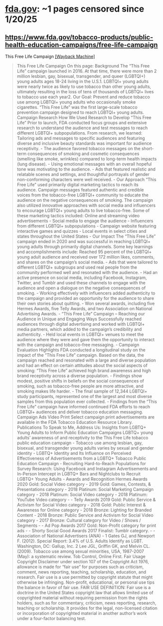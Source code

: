 



# [fda.gov](fda.gov): ~1 pages censored since 1/20/25

## https://www.fda.gov/tobacco-products/public-health-education-campaigns/free-life-campaign


This Free Life Campaign [[Wayback Machine]](https://web.archive.org/web/20240000000000*/https://www.fda.gov/tobacco-products/public-health-education-campaigns/free-life-campaign)

> This Free Life Campaign On this page: Background The “This Free Life” campaign launched in 2016. At that time, there were more than 2 million lesbian, gay, bisexual, transgender, and queer (LGBTQI+) young adults ages 18-24 living in the U.S.1. LGBTQI+ young adults were nearly twice as likely to use tobacco than other young adults, ultimately resulting in the loss of tens of thousands of LGBTQI+ lives to tobacco use each year2. Our Goal: Prevent and reduce tobacco use among LGBTQI+ young adults who occasionally smoke cigarettes. “This Free Life” was the first large-scale tobacco prevention campaign designed to reach LGBTQI+ young adults. Campaign Research How We Used Research to Develop “This Free Life” Prior to launch, FDA conducted focus groups and extensive research to understand the audience and test messages to reach different LGBTQI+ subpopulations. From research, we learned: Tailoring ads and messages to specific audiences and featuring diverse and inclusive beauty standards was important for audience receptivity. - The audience favored tobacco messages on the short-term consequences of smoking and cosmetic consequences (smelling like smoke, wrinkles) compared to long-term health impacts (lung disease). - Using emotional messages with an overall hopeful tone was motivating to the audience. - Ads that featured realistic and relatable scenes and settings, and thoughtful portrayals of gender non-conforming characters were well received. - Our Approach “This Free Life” used primarily digital marketing tactics to reach its audience. Campaign messages featured authentic and credible voices from the tobacco-free LGBTQI+ community to educate the audience on the negative consequences of smoking. The campaign also utilized innovative approaches with social media and influencers to encourage LGBTQI+ young adults to live tobacco-free. Some of these marketing tactics included: Online and streaming video advertisements - Social media to engage the audience - Influencers from different LGBTQI+ subpopulations - Campaign website featuring interactive games and quizzes - Local events in select cities and states throughout the United States - Our Impact The “This Free Life” campaign ended in 2020 and was successful in reaching LGBTQI+ young adults through primarily digital channels. Some key learnings and accomplishments include: Reached 95 percent of the LGBTQI+ young adult audience and received over 172 million likes, comments, and shares on the campaign’s social media. - Ads that were tailored to different LGBTQI+ subgroups and used real people from the community performed well and resonated with the audience. - Had an active presence on social media, including Facebook, Instagram, Twitter, and Tumblr and used these channels to engage with the audience and open a dialogue on the negative consequences of smoking. - Working effectively with influencers added authenticity to the campaign and provided an opportunity for the audience to share their own stories about quitting. - Won several awards, including five Hermes Awards, five Telly Awards, and two Association on National Advertising Awards. - “This Free Life” Campaign – Reaching our Audience in Unique and Engaging Ways Successfully reached audiences through digital advertising and worked with LGBTQI+ media partners, which added to the campaign’s credibility and authenticity. - Held local events in LGBTQI+ venues to meet the audience where they were and gave them the opportunity to interact with the campaign and tobacco-free messaging. - Campaign Evaluation Highlights FDA conducted a longitudinal study on the impact of the “This Free Life” campaign. Based on the data, the campaign reached and resonated with a large and diverse population and had an effect on certain attitudes about the social aspects of smoking: “This Free Life” achieved high brand awareness and high brand receptivity across a diverse population. - Findings show modest, positive shifts in beliefs on the social consequences of smoking, such as tobacco-free people are more attractive, and smoking makes life harder. - The final sample of 12,344 LGBTQI+ study participants, represented one of the largest and most diverse samples from this population ever collected. - Findings from the “This Free Life” campaign have informed continued FDA efforts to reach LGBTQI+ audiences and deliver tobacco education messaging. Campaign Ads Video Print Select campaign print advertisements are available in the FDA Tobacco Education Resource Library. Publications To Speak to Me, Address Us: Insights from LGBTQ+ Young Adults to Inform Public Education Campaigns LGBTQ+ young adults’ awareness of and receptivity to the This Free Life tobacco public education campaign - Tobacco use among lesbian, gay, bisexual, and transgender young adults varies by sexual and gender identity - LGBTQ+ Identity and Its Influence on Perceived Effectiveness of Advertisements from a LGBTQ+ Tobacco Public Education Campaign - Recruiting Hard-to-Reach Populations for Survey Research: Using Facebook and Instagram Advertisements and In-Person Intercept in LGBTQ+ Bars and Nightclubs to Recruit LGBTQ+ Young Adults - Awards and Recognition Hermes Awards 2020 Gold: Social Video category - 2019 Gold: Games, Contests, & Presentations category - 2018 Platinum: Social Marketing Campaign category - 2018 Platinum: Social Video category - 2018 Platinum: YouTube Video category - - Telly Awards 2019 Gold: Public Service & Activism for Social Video category - 2018 Gold: Public Interest & Awareness for Online category - 2018 Bronze: Lighting for Branded Content - 2018 Bronze: Public Service and Activism for Social Video category - 2017 Bronze: Cultural category for Video / Shows / Segments - - Ad Pop Awards 2017 Gold: Non-Profit category for print ads - - Shorty Social Good Awards 2017 Finalist: Tumblr category. - - Association of National Advertisers (ANA) - 1 Gates GJ, and Newport F. (2012). Special Report: 3.4% of U.S. Adults Identify as LGBT. Washington, DC: Gallup, Inc. 2 Lee JGL, Griffin GK, and Melvin CL. (2009). Tobacco use among sexual minorities, USA, 1987-2007 (May): a systematic review. Tob Control, Online First. Fair Usage Copyright Disclaimer under section 107 of the Copyright Act 1976, allowance is made for “fair use” for purposes such as criticism, comment, news reporting, teaching, scholarship, education, and research. Fair use is a use permitted by copyright statute that might otherwise be infringing. Non-profit, educational, or personal use tips the balance in favor of fair use. FAIR USE DEFINITION: Fair use is a doctrine in the United States copyright law that allows limited use of copyrighted material without requiring permission from the rights holders, such as for commentary, criticism, news reporting, research, teaching or scholarship. It provides for the legal, non-licensed citation or incorporation of copyrighted material in another author’s work under a four-factor balancing test.